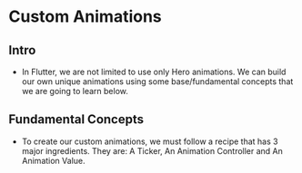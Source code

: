 # Custom Animations

## Intro
* In Flutter, we are not limited to use only Hero animations. We can build our own unique animations using some base/fundamental concepts that we are going to learn below.

## Fundamental Concepts
* To create our custom animations, we must follow a recipe that has 3 major ingredients. They are: A Ticker, An Animation Controller and An Animation Value.
